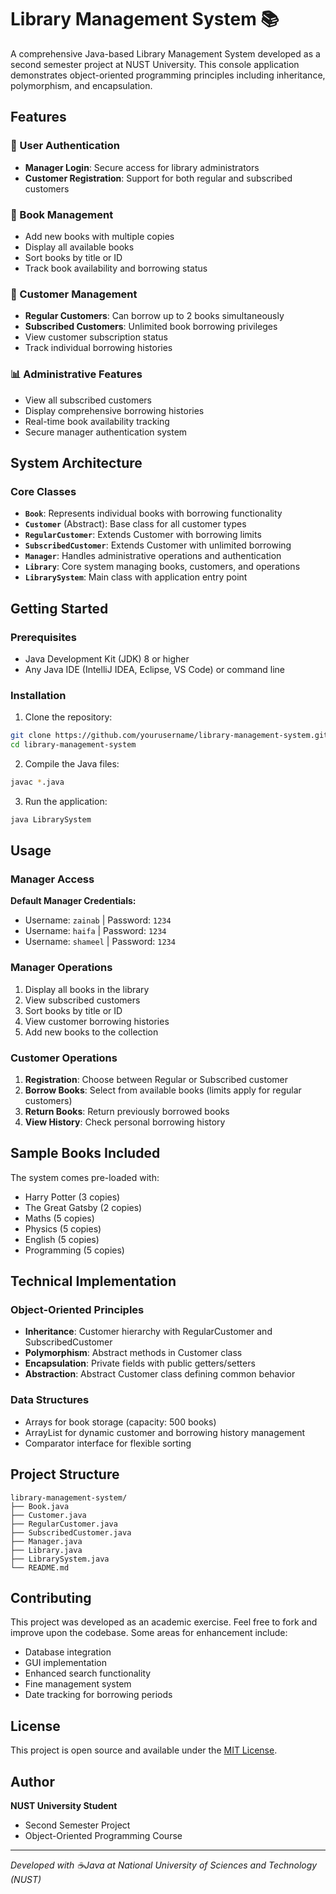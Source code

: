# Library Management System 📚

A comprehensive Java-based Library Management System developed as a second semester project at NUST University. This console application demonstrates object-oriented programming principles including inheritance, polymorphism, and encapsulation.

## Features

### 🔐 User Authentication
- **Manager Login**: Secure access for library administrators
- **Customer Registration**: Support for both regular and subscribed customers

### 📖 Book Management
- Add new books with multiple copies
- Display all available books
- Sort books by title or ID
- Track book availability and borrowing status

### 👥 Customer Management
- **Regular Customers**: Can borrow up to 2 books simultaneously
- **Subscribed Customers**: Unlimited book borrowing privileges
- View customer subscription status
- Track individual borrowing histories

### 📊 Administrative Features
- View all subscribed customers
- Display comprehensive borrowing histories
- Real-time book availability tracking
- Secure manager authentication system

## System Architecture

### Core Classes

- **`Book`**: Represents individual books with borrowing functionality
- **`Customer`** (Abstract): Base class for all customer types
- **`RegularCustomer`**: Extends Customer with borrowing limits
- **`SubscribedCustomer`**: Extends Customer with unlimited borrowing
- **`Manager`**: Handles administrative operations and authentication
- **`Library`**: Core system managing books, customers, and operations
- **`LibrarySystem`**: Main class with application entry point

## Getting Started

### Prerequisites
- Java Development Kit (JDK) 8 or higher
- Any Java IDE (IntelliJ IDEA, Eclipse, VS Code) or command line

### Installation

1. Clone the repository:
```bash
git clone https://github.com/yourusername/library-management-system.git
cd library-management-system
```

2. Compile the Java files:
```bash
javac *.java
```

3. Run the application:
```bash
java LibrarySystem
```

## Usage

### Manager Access
**Default Manager Credentials:**
- Username: `zainab` | Password: `1234`
- Username: `haifa` | Password: `1234`
- Username: `shameel` | Password: `1234`

### Manager Operations
1. Display all books in the library
2. View subscribed customers
3. Sort books by title or ID
4. View customer borrowing histories
5. Add new books to the collection

### Customer Operations
1. **Registration**: Choose between Regular or Subscribed customer
2. **Borrow Books**: Select from available books (limits apply for regular customers)
3. **Return Books**: Return previously borrowed books
4. **View History**: Check personal borrowing history

## Sample Books Included

The system comes pre-loaded with:
- Harry Potter (3 copies)
- The Great Gatsby (2 copies)
- Maths (5 copies)
- Physics (5 copies)
- English (5 copies)
- Programming (5 copies)

## Technical Implementation

### Object-Oriented Principles
- **Inheritance**: Customer hierarchy with RegularCustomer and SubscribedCustomer
- **Polymorphism**: Abstract methods in Customer class
- **Encapsulation**: Private fields with public getters/setters
- **Abstraction**: Abstract Customer class defining common behavior

### Data Structures
- Arrays for book storage (capacity: 500 books)
- ArrayList for dynamic customer and borrowing history management
- Comparator interface for flexible sorting

## Project Structure

```
library-management-system/
├── Book.java
├── Customer.java
├── RegularCustomer.java
├── SubscribedCustomer.java
├── Manager.java
├── Library.java
├── LibrarySystem.java
└── README.md
```

## Contributing

This project was developed as an academic exercise. Feel free to fork and improve upon the codebase. Some areas for enhancement include:
- Database integration
- GUI implementation
- Enhanced search functionality
- Fine management system
- Date tracking for borrowing periods

## License

This project is open source and available under the [MIT License](LICENSE).

## Author

**NUST University Student**
- Second Semester Project
- Object-Oriented Programming Course

---

*Developed with ☕Java at National University of Sciences and Technology (NUST)*